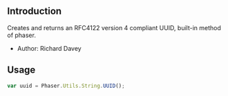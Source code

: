 ## Introduction

Creates and returns an RFC4122 version 4 compliant UUID, built-in method of phaser.

- Author: Richard Davey

## Usage

```javascript
var uuid = Phaser.Utils.String.UUID();
```